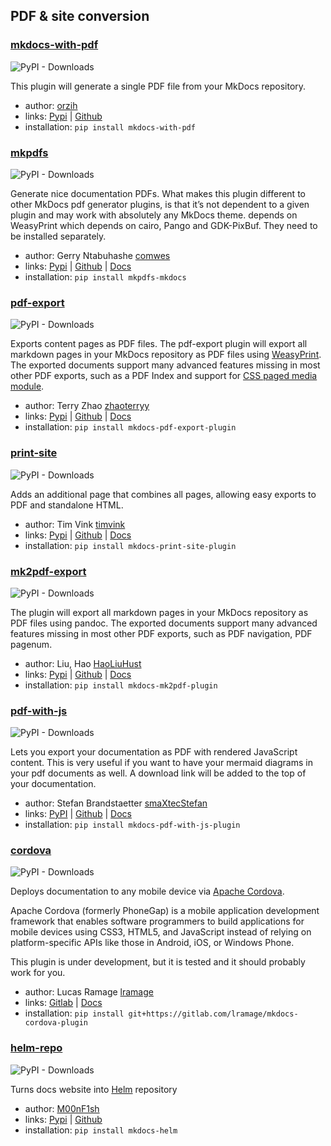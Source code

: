 
## PDF & site conversion

### [mkdocs-with-pdf](https://github.com/orzih/mkdocs-with-pdf)

<img alt="PyPI - Downloads" src="https://img.shields.io/pypi/dm/mkdocs-with-pdf.svg">

This plugin will generate a single PDF file from your MkDocs repository.

- author: [orzih](https://github.com/orzih)
- links: [Pypi](https://pypi.org/project/mkdocs-with-pdf/) \| [Github](https://github.com/orzih/mkdocs-with-pdf)
- installation: `pip install mkdocs-with-pdf`

### [mkpdfs](https://github.com/comwes/mkpdfs-mkdocs-plugin)

<img alt="PyPI - Downloads" src="https://img.shields.io/pypi/dm/mkpdfs">

Generate nice documentation PDFs. What makes this plugin different to other MkDocs pdf generator plugins, is that it’s not dependent to a given plugin and may work with absolutely any MkDocs theme. depends on WeasyPrint which depends on cairo, Pango and GDK-PixBuf. They need to be installed separately.

- author: Gerry Ntabuhashe [comwes](https://github.com/comwes)
- links: [Pypi](https://pypi.org/project/mkpdfs-mkdocs/) \| [Github](https://github.com/comwes/mkpdfs-mkdocs-plugin) \| [Docs](https://comwes.github.io/mkpdfs-mkdocs-plugin/)
- installation: `pip install mkpdfs-mkdocs`

### [pdf-export](https://github.com/zhaoterryy/mkdocs-pdf-export-plugin)

<img alt="PyPI - Downloads" src="https://img.shields.io/pypi/dm/mkdocs-pdf-export-plugin">

Exports content pages as PDF files. The pdf-export plugin will export all markdown pages in your MkDocs repository as PDF files using [WeasyPrint](http://weasyprint.org/). The exported documents support many advanced features missing in most other PDF exports, such as a PDF Index and support for [CSS paged media module](https://drafts.csswg.org/css-page-3/).

- author: Terry Zhao [zhaoterryy](https://github.com/zhaoterryy)
- links: [Pypi](https://pypi.org/project/mkdocs-pdf-export-plugin/) \| [Github](https://github.com/zhaoterryy/mkdocs-pdf-export-plugin) \| [Docs](https://github.com/zhaoterryy/mkdocs-pdf-export-plugin/blob/master/README.md)
- installation: `pip install mkdocs-pdf-export-plugin`

### [print-site](https://github.com/timvink/mkdocs-print-site-plugin)

<img alt="PyPI - Downloads" src="https://img.shields.io/pypi/dm/mkdocs-print-site-plugin">

Adds an additional page that combines all pages, allowing easy exports to PDF and standalone HTML.

- author: Tim Vink [timvink](https://github.com/timvink)
- links: [Pypi](https://pypi.org/project/mkdocs-print-site-plugin/) \| [Github](https://github.com/timvink/mkdocs-print-site-plugin) \| [Docs](https://timvink.github.io/mkdocs-print-site-plugin/)
- installation: `pip install mkdocs-print-site-plugin`

### [mk2pdf-export](https://github.com/HaoLiuHust/mkdocs-mk2pdf-plugin)

<img alt="PyPI - Downloads" src="https://img.shields.io/pypi/dm/mkdocs-mk2pdf-plugin">

The plugin will export all markdown pages in your MkDocs repository as PDF files using pandoc. The exported documents support many advanced features missing in most other PDF exports, such as PDF navigation, PDF pagenum.

- author: Liu, Hao [HaoLiuHust](https://github.com/HaoLiuHust)
- links: [Pypi](https://pypi.org/project/mkdocs-mk2pdf-plugin/) \| [Github](https://github.com/HaoLiuHust/mkdocs-mk2pdf-plugin) \| [Docs](https://github.com/HaoLiuHust/mkdocs-mk2pdf-plugin/blob/master/README.md)
- installation: `pip install mkdocs-mk2pdf-plugin`

### [pdf-with-js](https://github.com/smaxtec/mkdocs-pdf-with-js-plugin)

<img alt="PyPI - Downloads" src="https://img.shields.io/pypi/dm/mkdocs-pdf-with-js-plugin">

Lets you export your documentation as PDF with rendered JavaScript content. This is very useful if you want to have your mermaid diagrams in your pdf documents as well. A download link will be added to the top of your documentation.

- author: Stefan Brandstaetter [smaXtecStefan](https://github.com/smaXtecStefan)
- links: [PyPI](https://pypi.org/project/mkdocs-pdf-with-js-plugin/) | [Github](https://github.com/smaxtec/mkdocs-pdf-with-js-plugin) | [Docs](https://github.com/smaxtec/mkdocs-pdf-with-js-plugin/blob/master/README.md)
- installation: `pip install mkdocs-pdf-with-js-plugin`

### [cordova](https://gitlab.com/lramage/mkdocs-cordova-plugin)

<img alt="PyPI - Downloads" src="https://img.shields.io/pypi/dm/mkdocs-cordova-plugin">

Deploys documentation to any mobile device via [Apache Cordova](https://cordova.apache.org/).

Apache Cordova (formerly PhoneGap) is a mobile application development framework that enables software programmers to build applications for mobile devices using CSS3, HTML5, and JavaScript instead of relying on platform-specific APIs like those in Android, iOS, or Windows Phone.

This plugin is under development, but it is tested and it should probably work for you.

- author: Lucas Ramage [lramage](https://gitlab.com/lramage)
- links: [Gitlab](https://gitlab.com/lramage/mkdocs-cordova-plugin) \| [Docs](https://gitlab.com/lramage/mkdocs-cordova-plugin/blob/master/README.md)
- installation: `pip install git+https://gitlab.com/lramage/mkdocs-cordova-plugin`

### [helm-repo](https://pypi.org/project/mkdocs-helm/)

<img alt="PyPI - Downloads" src="https://img.shields.io/pypi/dm/mkdocs-helm">

Turns docs website into [Helm](https://helm.sh/) repository

- author: [M00nF1sh](https://github.com/M00nF1sh)
- links: [Pypi](https://pypi.org/project/mkdocs-helm/) \| [Github](https://github.com/M00nF1sh/mkdocs-helm)
- installation: `pip install mkdocs-helm`
